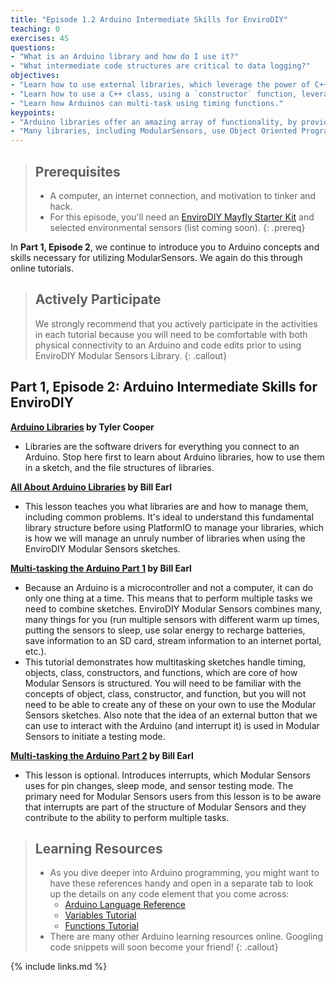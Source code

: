 ```yaml
---
title: "Episode 1.2 Arduino Intermediate Skills for EnviroDIY"
teaching: 0
exercises: 45
questions:
- "What is an Arduino library and how do I use it?"
- "What intermediate code structures are critical to data logging?"
objectives:
- "Learn how to use external libraries, which leverage the power of C++."
- "Learn how to use a C++ class, using a `constructor` function, leveraging Object Oriented Programming."
- "Learn how Arduinos can multi-task using timing functions."
keypoints:
- "Arduino libraries offer an amazing array of functionality, by providing higher-level functions."
- "Many libraries, including ModularSensors, use Object Oriented Programming, in which a class of objects is defined. A special type of function called a `constructor` creates an object of that class."
---
```


> ## Prerequisites
>
> - A computer, an internet connection, and motivation to tinker and hack.
> - For this episode, you'll need an [EnviroDIY Mayfly Starter Kit](https://www.amazon.com/EnviroDIY-Mayfly-Arduino-Compatible-Starter/dp/B01FCVALDW) and selected environmental sensors (list coming soon).
{: .prereq}

In **Part 1, Episode 2**, we continue to introduce you to Arduino concepts and skills necessary for utilizing ModularSensors. We again do this through online tutorials.

> ## Actively Participate
> We strongly recommend that you actively participate in the activities in each tutorial because you will need to be comfortable with both physical connectivity to an Arduino and code edits prior to using EnviroDIY Modular Sensors Library.
{: .callout}


## Part 1, Episode 2: Arduino Intermediate Skills for EnviroDIY

**[Arduino Libraries](https://learn.adafruit.com/arduino-tips-tricks-and-techniques/arduino-libraries) by Tyler Cooper**
- Libraries are the software drivers for everything you connect to an Arduino. Stop here first to learn about Arduino libraries, how to use them in a sketch, and the file structures of libraries.

**[All About Arduino Libraries](https://learn.adafruit.com/adafruit-all-about-arduino-libraries-install-use) by Bill Earl**

- This lesson teaches you what libraries are and how to manage them, including common problems. It's ideal to understand this fundamental library structure before using PlatformIO to manage your libraries, which is how we will manage an unruly number of libraries when using the EnviroDIY Modular Sensors sketches.

**[Multi-tasking the Arduino Part 1](https://learn.adafruit.com/multi-tasking-the-arduino-part-1) by Bill Earl**
- Because an Arduino is a microcontroller and not a computer, it can do only one thing at a time. This means that to perform multiple tasks we need to combine sketches. EnviroDIY Modular Sensors combines many, many things for you (run multiple sensors with different warm up times, putting the sensors to sleep, use solar energy to recharge batteries, save information to an SD card, stream information to an internet portal, etc.).
- This tutorial demonstrates how multitasking sketches handle timing, objects, class, constructors, and functions, which are core of how Modular Sensors is structured. You will need to be familiar with the concepts of object, class, constructor, and function, but you will not need to be able to create any of these on your own to use the Modular Sensors sketches. Also note that the idea of an external button that we can use to interact with the Arduino (and interrupt it) is used in Modular Sensors to initiate a testing mode.

**[Multi-tasking the Arduino Part 2](https://learn.adafruit.com/multi-tasking-the-arduino-part-2) by Bill Earl**
- This lesson is optional. Introduces interrupts, which Modular Sensors uses for pin changes, sleep mode, and sensor testing mode. The primary need for Modular Sensors users from this lesson is to be aware that interrupts are part of the structure of Modular Sensors and they contribute to the ability to perform multiple tasks.

> ## Learning Resources
> - As you dive deeper into Arduino programming, you might want to have these references handy and open in a separate tab to look up the details on any code element that you come across:
>   - [Arduino Language Reference](https://www.arduino.cc/reference/en/)
>   - [Variables Tutorial](https://www.arduino.cc/en/Tutorial/Variables)
>   - [Functions Tutorial](https://www.arduino.cc/en/Reference/FunctionDeclaration)
> - There are many other Arduino learning resources online. Googling code snippets will soon become your friend!
{: .callout}

{% include links.md %}

